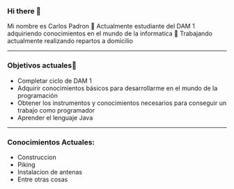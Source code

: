 ### Hi there 👋
Mi nombre es Carlos Padron
🌱 Actualmente estudiante del DAM 1 adquiriendo conocimientos en el mundo de la informatica
🔭 Trabajando actualmente realizando repartos a domicilio  
***
### Objetivos actuales🤔
  * Completar ciclo de DAM 1
  * Adquirir conocimientos básicos para desarrollarme en el mundo de la programación
  * Obtener los instrumentos y conocimientos necesarios para conseguir un trabajo como programador
  * Aprender el lenguaje Java

***
### Conocimientos Actuales:
  * Construccion 
  * Piking 
  * Instalacion de antenas
  * Entre otras cosas 
  

  
  
  


<!--
**razielgood/razielgood** is a ✨ _special_ ✨ repository because its `README.md` (this file) appears on your GitHub profile.

Here are some ideas to get you started:

- 🔭 I’m currently working on delivery
- 🌱 I’m currently learning ...
- 👯 I’m looking to collaborate on ...
- 🤔 I’m looking for help with ..
- 💬 Ask me about ...
- 📫 How to reach me: ...
- 😄 Pronouns: ...
- ⚡ Fun fact: ...
-->
